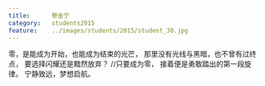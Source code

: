 ```yaml
---
title:		黎金宁
category:	students2015
feature:	../images/students/2015/student_30.jpg
---
```

零，是能成为开始，也能成为结束的光芒，  那里没有光线与黑暗，也不曾有过终点，  要选择闪耀还是黯然放弃？  //只要成为零，  接着便是勇敢踏出的第一段旋律。  宁静致远，梦想启航。


